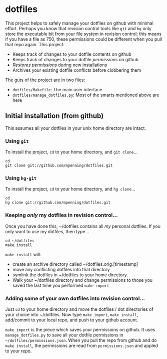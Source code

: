 # dotfiles

This project helps to safely manage your dotfiles on github with 
minimal effort.  Perhaps you know that revision control tools like
``git`` and ``hg`` only store the executable bit from your 
file system in revision control; this means if you have a file as
750, these permissions could be different when you pull that
repo again.  This project:

- Keeps track of changes to your dotfile contents on github
- Keeps track of changes to your dotfile *permissions* on github
- *Restores permissions* during new installations
- Archives your existing dotfile conflicts before clobbering them

The guts of the project are in two files:

- ``dotfiles/Makefile``:  The main user interface
- ``dotfiles/manage_dotfiles.py``: Most of the smarts mentioned above are here

## Initial installation (from github)

This assumes all your dotfiles in your unix home directory are intact.

### Using `git`

To install the project, `cd` to your home directory, and `git clone`...

    cd
    git clone git://github.com/mpenning/dotfiles.git

### Using `hg-git`

To install the project, `cd` to your home directory, and `hg clone`...

    cd
    hg clone git://github.com/mpenning/dotfiles.git

### Keeping  *only* my dotfiles in revision control...

Once you have done this, ~/dotfiles contains all *my* personal dotfiles.
If you only want to use my dotfiles, then type...

    cd ~/dotfiles
    make install

``make install`` will:
- create an archive directory called ~/dotfiles.orig.[timestamp]
- move any conflicting dotfiles into that directory
- symlink the dotfiles in ~/dotfiles to your home directory.  
- Walk your ~/dotfiles directory and change permissions to those you saved the last time you performed ``make import``

### Adding some of your own dotfiles into revision control...

Just ``cd`` to your home directory and move the dotfiles / dot directories
of your choice into ~/dotfiles.  Now type ``make import``, ``make install``, 
add/commit to your local repo, and push to your github account.

``make import`` is the piece which saves your permissions on github.  It uses
``manage_dotfiles.py`` to save all your dotfile permissions in 
``~/dotfiles/permissions.json``.  When you pull the repo from github and do
``make install``, the permissions are read from ``permissions.json`` and 
appled to your repo.
